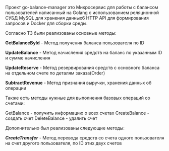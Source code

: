 Проект go-balance-manager это Микросервис для работы с балансом пользователей
написанный на Golang с использованием реляционной СУБД MySQL для хранения данных6 HTTP API для формирования запросов и Docker для сборки среды.

Согласно ТЗ были реализованы основные методы:

**GetBalanceById** - Метод получения баланса пользователя по ID

**UpdateBalance** - Метод начисления средств на баланс по указанным ID и сумме начисления

**UpdateReserve** - Метод резервирования средств с основного баланса на отдельном счете по деталям заказа(Order)

**SubtractRevenue** - Метод признания выручки, хранения данных об операции

Также есть методы нужные для выполнения базовых операций со счетами:

GetBalance - получить информацию о всех счетах
CreateBalance - создать счет
DeleteBalance - удалить счет

Дополнительно был реализованы следующие методы:

***CreateTransfer*** - Метод перевода средств со счета одного пользователя на счет другого пользователя, по ID этих двух счетов